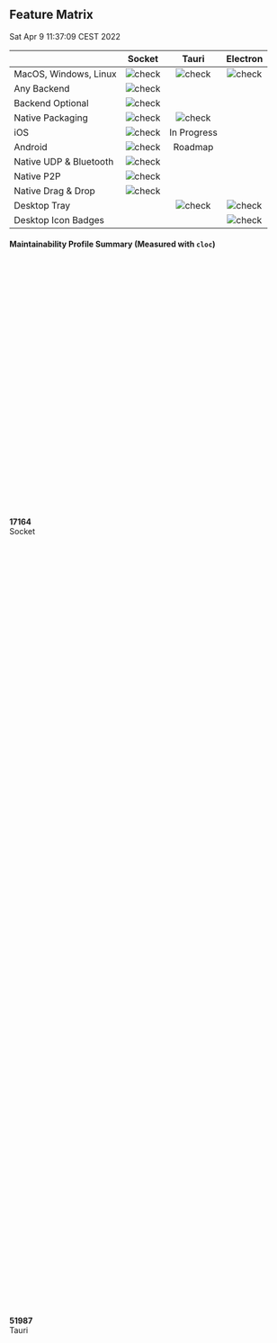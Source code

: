 ## Feature Matrix
<time>Sat Apr  9 11:37:09 CEST 2022</time>

|                         | Socket                                | Tauri                                 | Electron |
| :---                    | :---:                                 | :---:                                 | :---:    |
| MacOS, Windows, Linux   | ![check](/images/icons/checkmark.svg) | ![check](/images/icons/checkmark.svg) | ![check](/images/icons/checkmark.svg) |
| Any Backend             | ![check](/images/icons/checkmark.svg) |                                       | |
| Backend Optional        | ![check](/images/icons/checkmark.svg) |                                       | |
| Native Packaging        | ![check](/images/icons/checkmark.svg) | ![check](/images/icons/checkmark.svg) | |
| iOS                     | ![check](/images/icons/checkmark.svg) | In Progress                           | |
| Android                 | ![check](/images/icons/checkmark.svg) | Roadmap                               | |
| Native UDP & Bluetooth  | ![check](/images/icons/checkmark.svg) |                                       | |
| Native P2P              | ![check](/images/icons/checkmark.svg) |                                       | |
| Native Drag & Drop      | ![check](/images/icons/checkmark.svg) |                                       | |
| Desktop Tray            |                                       | ![check](/images/icons/checkmark.svg) | ![check](/images/icons/checkmark.svg) |
| Desktop Icon Badges     |                                       |                                       | ![check](/images/icons/checkmark.svg) |

#### Maintainability Profile Summary (Measured with `cloc`)

<div class="complexity">
  <div><div style="height: 11.742893305510895%;"></div><b>17164</b><br/>Socket</div>
  <div><div style="height: 35.567338282078474%;"></div><b>51987</b><br/>Tauri</div>
  <div><div style="height: 100%;"></div><b>146165</b><br/>Electron</div>
</div>

#### Memory Profile Summary (Desktop only, measured with `mprof`)

<div class="complexity">
  <div><div style="height: 51.2962962962963%;"></div><b>&plusmn;55.4</b><br/>Socket</div>
  <div><div style="height: 78.70370370370371%;"></div><b>&plusmn;85Mb</b><br/>Tauri</div>
  <div><div style="height: 100%;"></div><b>&plusmn;108Mb</b><br/>Electron</div>
</div>

> Note: `mprof` was also run for periods of up to 1 hour. Also, the `uss` and
`pss` backends yielded results that are relative to the default backend.

## Socket
<time>Mon Jan  2 13:44:43 CET 2023</time>

### Maintainability Profile
```
cloc src test
```

```text
Language                     files          blank        comment           code
-------------------------------------------------------------------------------
C++                             21           2367            598          11369
C/C++ Header                    11            668            203           4124
Objective-C++                    2            290             72           1017
Kotlin                           5            153             43            608
Bourne Shell                     1             16              9             46
-------------------------------------------------------------------------------
SUM:                            40           3494            925          17164
```

### Memory Profile

![socket-mprof](/images/mprof/socket-mprof.png)


## Tauri
<time>Mon Jan  2 13:58:36 CET 2023</time>

### Maintainability Profile
```
cloc core tooling
```

```text
Language                      files          blank        comment           code
--------------------------------------------------------------------------------
Rust                            174           4995           7961          36454
Markdown                         42           1336              1           4747
JSON                             37              0              0           4126
TypeScript                       27            383           3490           2994
JavaScript                       29            176            165           1186
TOML                             23             99             24            926
Bourne Again Shell                2             67             57            429
WiX source                        1             36             11            264
YAML                              8             38              0            261
HTML                              8             14              0            220
XML                               4              0              5            163
CSS                               2             17              0             92
Svelte                            2             15              0             61
PowerShell                        2              6             11             34
Bourne Shell                      2              4              4             18
SVG                               3              0              0              8
Standard ML                       3              0              0              3
Text                              1              0              0              1
--------------------------------------------------------------------------------
SUM:                            370           7186          11729          51987
```

### Memory Profile

![tauri-mprof](/images/mprof/tauri-mprof.png)

## Electron
<time>Mon Jan  2 13:58:36 CET 2023</time>

### Maintainability Profile
```
cloc *.json lib shell patches typings
```

```text
Language                     files          blank        comment           code
-------------------------------------------------------------------------------
C++                            340          11205           5078          56376
TypeScript                     173           5881           1843          39940
C/C++ Header                   358           5530           3382          18148
diff                           214           2058           8277          13594
Objective-C++                   56           1950           1000           8839
HTML                           175            318              9           4290
JavaScript                     196            424            153           2798
JSON                            78             22              0           1478
XML                              7              0              8            357
Markdown                         3             34              0            116
Bourne Shell                     1             16              5            106
Mojo                             2             21             13             70
Python                           2              0              0             23
IDL                              1              3              0             20
CSS                              3              0              0              7
Text                             2              0              0              2
CoffeeScript                     1              0              0              1
-------------------------------------------------------------------------------
SUM:                          1612          27462          19768         146165
```

### Memory Profile

![electron-mprof](/images/mprof/electron-mprof.png)
